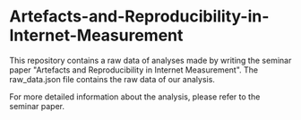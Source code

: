 # Artefacts-and-Reproducibility-in-Internet-Measurement
This repository contains a raw data of analyses made by writing the seminar paper "Artefacts and Reproducibility in Internet Measurement". The raw_data.json file contains the raw data of our analysis.

For more detailed information about the analysis, please refer to the seminar paper.